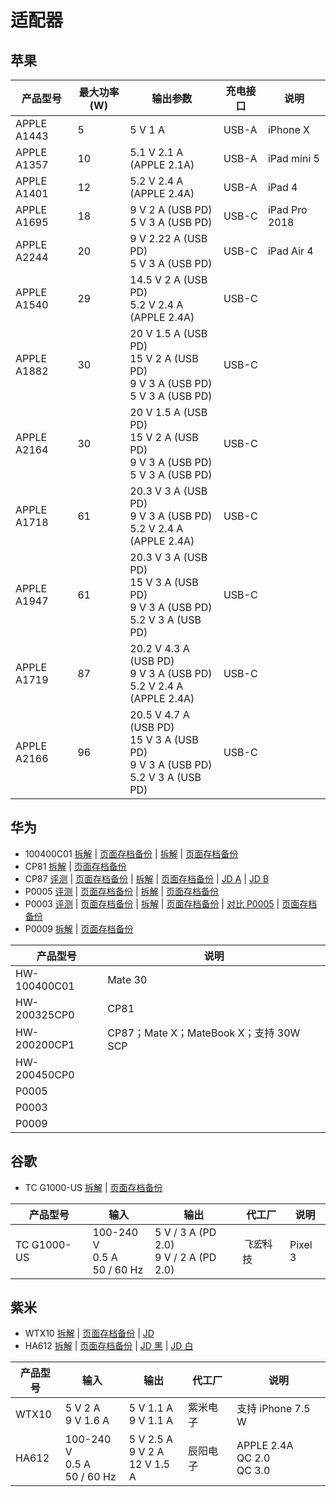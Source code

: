 # 适配器

## 苹果

| 产品型号    | 最大功率 (W) | 输出参数                                                     | 充电接口 | 说明          |
| ----------- | ------------ | ------------------------------------------------------------ | -------- | ------------- |
| APPLE A1443 | 5            | 5 V 1 A                                                      | USB-A    | iPhone X      |
| APPLE A1357 | 10           | 5.1 V 2.1 A (APPLE 2.1A)                                     | USB-A    | iPad mini 5   |
| APPLE A1401 | 12           | 5.2 V 2.4 A (APPLE 2.4A)                                     | USB-A    | iPad 4        |
| APPLE A1695 | 18           | 9 V 2 A (USB PD)<br/>5 V 3 A (USB PD)                        | USB-C    | iPad Pro 2018 |
| APPLE A2244 | 20           | 9 V 2.22 A (USB PD)<br/>5 V 3 A (USB PD)                     | USB-C    | iPad Air 4    |
| APPLE A1540 | 29           | 14.5 V 2 A (USB PD)<br/>5.2 V 2.4 A (APPLE 2.4A)             | USB-C    |               |
| APPLE A1882 | 30           | 20 V 1.5 A (USB PD)<br/>15 V 2 A (USB PD)<br/>9 V 3 A (USB PD)<br/>5 V 3 A (USB PD) | USB-C    |               |
| APPLE A2164 | 30           | 20 V 1.5 A (USB PD)<br/>15 V 2 A (USB PD)<br/>9 V 3 A (USB PD)<br/>5 V 3 A (USB PD) | USB-C    |               |
| APPLE A1718 | 61           | 20.3 V 3 A (USB PD)<br>9 V 3 A (USB PD)<br>5.2 V 2.4 A (APPLE 2.4A) | USB-C    |               |
| APPLE A1947 | 61           | 20.3 V 3 A (USB PD)<br/>15 V 3 A (USB PD)<br/>9 V 3 A (USB PD)<br/>5.2 V 3 A (USB PD) | USB-C    |               |
| APPLE A1719 | 87           | 20.2 V 4.3 A (USB PD)<br/>9 V 3 A (USB PD)<br/>5.2 V 2.4 A (APPLE 2.4A) | USB-C    |               |
| APPLE A2166 | 96           | 20.5 V 4.7 A (USB PD)<br/>15 V 3 A (USB PD)<br/>9 V 3 A (USB PD)<br/>5.2 V 3 A (USB PD) | USB-C    |               |

## 华为

- 100400C01 [拆解](https://www.chongdiantou.com/wp/archives/50773.html) | [页面存档备份](https://static-wiki.inxiny.cn/%E7%A1%AC%E4%BB%B6/%E9%85%8D%E4%BB%B6/%E9%80%82%E9%85%8D%E5%99%A8/%E6%8B%86%E8%A7%A3%E6%8A%A5%E5%91%8A%EF%BC%9A%E6%96%B0%E6%AC%BE%E5%8D%8E%E4%B8%BA40W%E8%B6%85%E7%BA%A7%E5%BF%AB%E5%85%85%E5%85%85%E7%94%B5%E5%99%A8HW-100400C01%20-%20%E5%85%85%E7%94%B5%E5%A4%B4%E7%BD%91%20(2021_10_13%20%E4%B8%8B%E5%8D%883_58_32).html) | [拆解](https://www.chongdiantou.com/wp/archives/57918.html) | [页面存档备份](https://static-wiki.inxiny.cn/%E7%A1%AC%E4%BB%B6/%E9%85%8D%E4%BB%B6/%E9%80%82%E9%85%8D%E5%99%A8/%E6%8B%86%E8%A7%A3%E6%8A%A5%E5%91%8A%EF%BC%9AHUAWEI%E5%8D%8E%E4%B8%BA40W%E8%B6%85%E7%BA%A7%E5%BF%AB%E5%85%85%E5%85%85%E7%94%B5%E5%99%A8HW-100400C01%20-%20%E5%85%85%E7%94%B5%E5%A4%B4%E7%BD%91%20(2021_10_13%20%E4%B8%8B%E5%8D%883_58_50).html)
- CP81 [拆解](https://www.chongdiantou.com/wp/archives/31138.html) | [页面存档备份](https://static-wiki.inxiny.cn/%E7%A1%AC%E4%BB%B6/%E9%85%8D%E4%BB%B6/%E9%80%82%E9%85%8D%E5%99%A8/%E5%8D%8E%E4%B8%BA65W%20USB%20PD%E5%85%85%E7%94%B5%E5%99%A8HW-200325CP0%E6%8B%86%E8%A7%A3%20-%20%E5%85%85%E7%94%B5%E5%A4%B4%E7%BD%91%20(2021_10_13%20%E4%B8%8B%E5%8D%883_46_41).html)
- CP87 [评测](https://www.chongdiantou.com/wp/archives/47847.html) | [页面存档备份](https://static-wiki.inxiny.cn/%E7%A1%AC%E4%BB%B6/%E9%85%8D%E4%BB%B6/%E9%80%82%E9%85%8D%E5%99%A8/10V3A%20SCP%EF%BC%9F%E5%8D%8E%E4%B8%BA%E7%AC%AC%E4%BA%8C%E4%BB%A365W%20PD%E5%85%85%E7%94%B5%E5%99%A8%E5%BC%80%E7%AE%B1%E8%AF%84%E6%B5%8B%EF%BC%88HW-200200CP1%EF%BC%89%20-%20%E5%85%85%E7%94%B5%E5%A4%B4%E7%BD%91%20(2021_10_13%20%E4%B8%8B%E5%8D%883_29_10).html) | [拆解](https://www.chongdiantou.com/wp/archives/48112.html) | [页面存档备份](https://static-wiki.inxiny.cn/%E7%A1%AC%E4%BB%B6/%E9%85%8D%E4%BB%B6/%E9%80%82%E9%85%8D%E5%99%A8/%E6%8B%86%E8%A7%A3%E6%8A%A5%E5%91%8A%EF%BC%9A%E5%8D%8E%E4%B8%BA65W%E8%B6%85%E7%BA%A7%E5%BF%AB%E5%85%85%E5%A4%9A%E5%8D%8F%E8%AE%AE%E5%85%85%E7%94%B5%E5%99%A8HW-200200CP1%20-%20%E5%85%85%E7%94%B5%E5%A4%B4%E7%BD%91%20(2021_10_13%20%E4%B8%8B%E5%8D%883_29_38).html) | [JD A](https://item.jd.com/100012060874.html) | [JD B](https://item.jd.com/100013079178.html)
- P0005 [评测](https://www.chongdiantou.com/wp/archives/57134.html) | [页面存档备份](https://static-wiki.inxiny.cn/%E7%A1%AC%E4%BB%B6/%E9%85%8D%E4%BB%B6/%E9%80%82%E9%85%8D%E5%99%A8/%E5%8F%8C%E5%8F%A3%E5%A4%9A%E5%8D%8F%E8%AE%AE%EF%BC%9A%E5%8D%8E%E4%B8%BA%E9%A6%96%E6%AC%BE65W%E6%B0%AE%E5%8C%96%E9%95%93%E5%BF%AB%E5%85%85%E8%AF%84%E6%B5%8B%20-%20%E5%85%85%E7%94%B5%E5%A4%B4%E7%BD%91%20(2021_10_13%20%E4%B8%8B%E5%8D%884_05_40).html) | [拆解](https://www.chongdiantou.com/wp/archives/57121.html) | [页面存档备份](https://static-wiki.inxiny.cn/%E7%A1%AC%E4%BB%B6/%E9%85%8D%E4%BB%B6/%E9%80%82%E9%85%8D%E5%99%A8/%E6%8B%86%E8%A7%A3%E6%8A%A5%E5%91%8A%EF%BC%9AHUAWEI%E5%8D%8E%E4%B8%BA1A1C%2065W%E6%B0%AE%E5%8C%96%E9%95%93%E5%BF%AB%E5%85%85%E5%85%85%E7%94%B5%E5%99%A8P0005%20-%20%E5%85%85%E7%94%B5%E5%A4%B4%E7%BD%91%20(2021_10_13%20%E4%B8%8B%E5%8D%884_06_11).html)
- P0003 [评测](https://www.chongdiantou.com/wp/archives/92888.html) | [页面存档备份](https://static-wiki.inxiny.cn/%E7%A1%AC%E4%BB%B6/%E9%85%8D%E4%BB%B6/%E9%80%82%E9%85%8D%E5%99%A8/AorC_A%E6%8E%A5%E5%8F%A3%E9%85%8D%E7%BD%AE%EF%BC%8C%E5%8D%8E%E4%B8%BA66W%E8%B6%85%E7%BA%A7%E5%BF%AB%E5%85%85GaN%E6%B0%AE%E5%8C%96%E9%95%93%E5%A4%9A%E5%8F%A3%E5%85%85%E7%94%B5%E5%99%A8%E8%AF%84%E6%B5%8B%20-%20%E5%85%85%E7%94%B5%E5%A4%B4%E7%BD%91%20(2021_10_13%20%E4%B8%8B%E5%8D%884_16_49).html) | [拆解](https://www.chongdiantou.com/wp/archives/92523.html) | [页面存档备份](https://static-wiki.inxiny.cn/%E7%A1%AC%E4%BB%B6/%E9%85%8D%E4%BB%B6/%E9%80%82%E9%85%8D%E5%99%A8/%E5%86%85%E7%BD%AE%E6%B0%AE%E5%8C%96%E9%95%93%E8%8A%AF%E7%89%87%EF%BC%8C%E5%8D%8E%E4%B8%BA66%EF%BC%B7%E5%A4%9A%E5%8F%A3%E8%B6%85%E7%BA%A7%E5%BF%AB%E5%85%85%E6%8B%86%E8%A7%A3%EF%BC%81%20-%20%E5%85%85%E7%94%B5%E5%A4%B4%E7%BD%91%20(2021_10_13%20%E4%B8%8B%E5%8D%884_16_28).html) | [对比 P0005](https://www.chongdiantou.com/wp/archives/94995.html) | [页面存档备份](https://static-wiki.inxiny.cn/%E7%A1%AC%E4%BB%B6/%E9%85%8D%E4%BB%B6/%E9%80%82%E9%85%8D%E5%99%A8/%E4%B8%80%E5%B9%B4%E7%A3%A8%E4%B8%80%E2%80%9C%E9%95%93%E2%80%9D%EF%BC%8C%E5%8D%8E%E4%B8%BA%E6%96%B0%E6%AC%BE%E6%B0%AE%E5%8C%96%E9%95%93%E8%83%BD%E5%90%A6%E6%8A%8A%E5%89%8D%E6%B5%AA%E6%8B%8D%E5%9C%A8%E6%B2%99%E6%BB%A9%E4%B8%8A%EF%BC%9F%20-%20%E5%85%85%E7%94%B5%E5%A4%B4%E7%BD%91%20(2021_10_13%20%E4%B8%8B%E5%8D%884_19_59).html)
- P0009 [拆解](https://www.chongdiantou.com/wp/archives/101360.html) | [页面存档备份](https://static-wiki.inxiny.cn/%E7%A1%AC%E4%BB%B6/%E9%85%8D%E4%BB%B6/%E9%80%82%E9%85%8D%E5%99%A8/%E6%8B%86%E8%A7%A3%E6%8A%A5%E5%91%8A%EF%BC%9A%E5%8D%8E%E4%B8%BA66W%E6%B0%AE%E5%8C%96%E9%95%93%E8%B6%85%E8%96%84%E5%85%85%E7%94%B5%E5%99%A8P0009%20-%20%E5%85%85%E7%94%B5%E5%A4%B4%E7%BD%91%20(2021_10_13%20%E4%B8%8B%E5%8D%884_43_45).html)

| 产品型号     | 说明                                   |
| ------------ | -------------------------------------- |
| HW-100400C01 | Mate 30                                |
| HW-200325CP0 | CP81                                   |
| HW-200200CP1 | CP87；Mate X；MateBook X；支持 30W SCP |
| HW-200450CP0 |                                        |
| P0005        |                                        |
| P0003        |                                        |
| P0009        |                                        |

## 谷歌

- TC G1000-US [拆解](https://www.chongdiantou.com/wp/archives/27662.html) | [页面存档备份](https://static-wiki.inxiny.cn/%E7%A1%AC%E4%BB%B6/%E9%85%8D%E4%BB%B6/%E9%80%82%E9%85%8D%E5%99%A8/18W%E8%BE%93%E5%87%BA%E5%8A%9F%E7%8E%87%EF%BC%8C%E8%B0%B7%E6%AD%8CPixel%E6%89%8B%E6%9C%BA%E6%A0%87%E9%85%8DUSB%20PD%E5%85%85%E7%94%B5%E5%99%A8%E6%8B%86%E8%A7%A3%20-%20%E5%85%85%E7%94%B5%E5%A4%B4%E7%BD%91%20(2021_10_13%20%E4%B8%8B%E5%8D%883_11_50).html)

| 产品型号    | 输入                             | 输出                                     | 代工厂     | 说明    |
| ----------- | -------------------------------- | ---------------------------------------- | ---------- | ------- |
| TC G1000-US | 100-240 V<br>0.5 A<br>50 / 60 Hz | 5 V / 3 A (PD 2.0)<br>9 V / 2 A (PD 2.0) | *飞宏*科技 | Pixel 3 |

## 紫米

- WTX10 [拆解](https://www.chongdiantou.com/wp/archives/23412.html) | [页面存档备份](https://static-wiki.inxiny.cn/%E7%A1%AC%E4%BB%B6/%E9%85%8D%E4%BB%B6/%E9%80%82%E9%85%8D%E5%99%A8/%E5%85%A8%E7%BD%91%E9%A6%96%E6%8B%86%EF%BC%9AZMI%E7%B4%AB%E7%B1%B3%E6%97%A0%E7%BA%BF%E5%85%85%E7%94%B5%E5%99%A8%EF%BC%88WTX10%EF%BC%89%E5%BC%80%E7%AE%B1%E6%8B%86%E8%A7%A3%20-%20%E5%85%85%E7%94%B5%E5%A4%B4%E7%BD%91%20(2021_10_13%20%E4%B8%8B%E5%8D%883_03_13).html) | [JD](https://item.jd.com/6984707.html)
- HA612 [拆解](https://www.chongdiantou.com/wp/archives/36107.html) | [页面存档备份](https://static-wiki.inxiny.cn/%E7%A1%AC%E4%BB%B6/%E9%85%8D%E4%BB%B6/%E9%80%82%E9%85%8D%E5%99%A8/%E6%8B%86%E8%A7%A3%E6%8A%A5%E5%91%8A%EF%BC%9A%E7%B4%AB%E7%B1%B318W%20QC3.0%E5%BF%AB%E5%85%85%E5%85%85%E7%94%B5%E5%99%A8%EF%BC%88HA612%EF%BC%89%20-%20%E5%85%85%E7%94%B5%E5%A4%B4%E7%BD%91%20(2021_10_13%20%E4%B8%8B%E5%8D%883_03_43).html) | [JD 黑](https://item.jd.com/100001760817.html) | [JD 白](https://item.jd.com/5724492.html)

| 产品型号 | 输入                             | 输出                               | 代工厂   | 说明                           |
| -------- | -------------------------------- | ---------------------------------- | -------- | ------------------------------ |
| WTX10    | 5 V 2 A<br>9 V 1.6 A             | 5 V 1.1 A<br>9 V 1.1 A             | 紫米电子 | 支持 iPhone 7.5 W              |
| HA612    | 100-240 V<br>0.5 A<br>50 / 60 Hz | 5 V 2.5 A<br>9 V 2 A<br>12 V 1.5 A | 辰阳电子 | APPLE 2.4A<br>QC 2.0<br>QC 3.0 |

